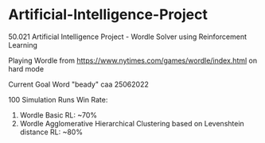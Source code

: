 # Artificial-Intelligence-Project
50.021 Artificial Intelligence Project - Wordle Solver using Reinforcement Learning

Playing Wordle from https://www.nytimes.com/games/wordle/index.html on hard mode

Current Goal Word "beady" caa 25062022

100 Simulation Runs Win Rate:
1. Wordle Basic RL: ~70%
2. Wordle Agglomerative Hierarchical Clustering based on Levenshtein distance RL: ~80%
